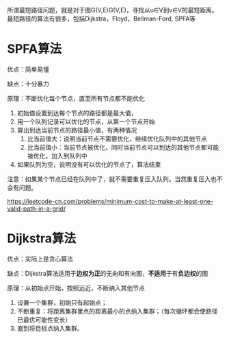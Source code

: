 所谓最短路径问题，就是对于图G(V,E)G(V,E)，寻找从u∈V到v∈V的最短距离。最短路径的算法有很多，包括Dijkstra，Floyd，Bellman-Ford, SPFA等



# SPFA算法

优点：简单易懂 

缺点：十分暴力

原理：不断优化每个节点，直至所有节点都不能优化

1. 初始值设置到达每个节点的路径都是最大值，
2. 用一个队列记录可以优化的节点，从第一个节点开始
3. 算出到达当前节点的路径最小值，有两种情况
   1. 比当前值大：说明当前节点不需要优化，继续优化队列中的其他节点
   2. 比当前值小：当前节点被优化，同时当前节点可以到达的其他节点都可能被优化，加入到队列中
4. 如果队列为空，说明没有可以优化的节点了，算法结束

注意：如果某个节点已经在队列中了，就不需要重复压入队列。当然重复压入也不会有问题。

 https://leetcode-cn.com/problems/minimum-cost-to-make-at-least-one-valid-path-in-a-grid/ 

#  Dijkstra算法

优点：实际上是贪心算法

缺点：Dijkstra算法适用于**边权为正**的无向和有向图，**不适用**于有**负边权**的图 

原理：从初始点开始，按照远近，不断纳入其他节点

1. 设置一个集群，初始只有起始点；
2. 不断重复：将距离集群里点的距离最小的点纳入集群；（每次循环都会使路径已最优可能性变长）
3. 直到将目标点纳入集群。